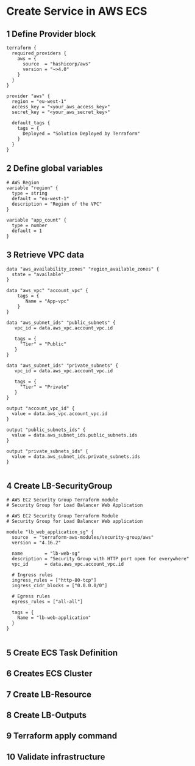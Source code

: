 # Create Service in AWS ECS
## 1 Define Provider block
```t
terraform {
  required_providers {
    aws = {
      source  = "hashicorp/aws"
      version = "~>4.0"
    }
  }
}

provider "aws" {
  region = "eu-west-1"
  access_key = "<your_aws_access_key>"
  secret_key = "<your_aws_secret_key>"
  
  default_tags {
    tags = {
      Deployed = "Solution Deployed by Terraform"
    }
  }
}  
```
## 2 Define global variables
```t
# AWS Region
variable "region" {
  type = string
  default = "eu-west-1"
  description = "Region of the VPC"
}  

variable "app_count" {
  type = number
  default = 1
}
```
## 3 Retrieve VPC data
```t
data "aws_availability_zones" "region_available_zones" {
  state = "available"
}

data "aws_vpc" "account_vpc" {
    tags = {
       Name = "App-vpc"
    }
}

data "aws_subnet_ids" "public_subnets" {
   vpc_id = data.aws_vpc.account_vpc.id
   
   tags = {
     "Tier" = "Public"
   }
}

data "aws_subnet_ids" "private_subnets" {
   vpc_id = data.aws_vpc.account_vpc.id
   
   tags = {
     "Tier" = "Private"
   }
}

output "account_vpc_id" {
  value = data.aws_vpc.account_vpc.id
}

output "public_subnets_ids" {
  value = data.aws_subnet_ids.public_subnets.ids
}

output "private_subnets_ids" {
  value = data.aws_subnet_ids.private_subnets.ids
}


```
## 4 Create LB-SecurityGroup
```t
# AWS EC2 Security Group Terraform module
# Security Group for Load Balancer Web Application

# AWS EC2 Security Group Terraform Module
# Security Group for Load Balancer Web application

module "lb_web_application_sg" {
  source  = "terraform-aws-modules/security-group/aws"
  version = "4.16.2"

  name        = "lb-web-sg"
  description = "Security Group with HTTP port open for everywhere"
  vpc_id      = data.aws_vpc.account_vpc.id

  # Ingress rules
  ingress_rules = ["http-80-tcp"]
  ingress_cidr_blocks = ["0.0.0.0/0"]

  # Egress rules
  egress_rules = ["all-all"]

  tags = {
    Name = "lb-web-application"
  }
}


```
## 5 Create ECS Task Definition
## 6 Creates ECS Cluster
## 7 Create LB-Resource
## 8 Create LB-Outputs
## 9 Terraform apply command 
## 10 Validate infrastructure

